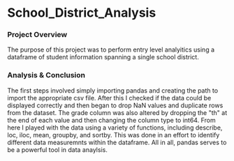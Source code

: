 # School_District_Analysis

### Project Overview

The purpose of this project was to perform entry level analyitics using a dataframe of student information spanning a single school district.

### Analysis & Conclusion

The first steps involved simply importing pandas and creating the path to import the appropriate csv file. After this I checked if the data could be displayed correctly and then began to drop NaN values and duplicate rows from the dataset. The grade column was also altered by dropping the "th" at the end of each value and then changing the column type to int64. From here I played with the data using a variety of functions, including describe, loc, iloc, mean, groupby, and sortby. This was done in an effort to identify different data measuremnts within the dataframe. All in all, pandas serves to be a powerful tool in data anaylsis.
